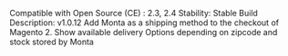 Compatible with Open Source (CE) : 2.3, 2.4
Stability: Stable Build
Description:
v1.0.12
Add Monta as a shipping method to the checkout of Magento 2.
Show available delivery Options depending on zipcode and stock stored by Monta
